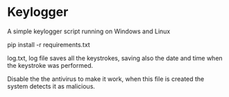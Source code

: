 # Keylogger
A simple keylogger script running on Windows and Linux

pip install -r requirements.txt

log.txt, log file saves all the keystrokes, saving also the date and time when the keystroke was performed.

Disable the the antivirus to make it work, when this file is created the system detects it as malicious.
